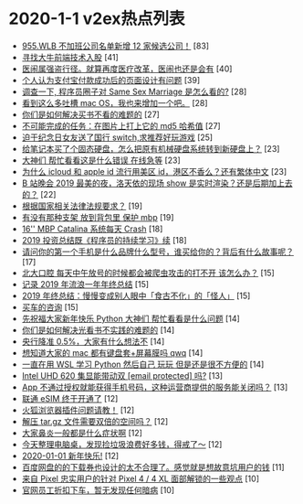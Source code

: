 # 2020-1-1 v2ex热点列表

+ [955.WLB 不加班公司名单新增 12 家候选公司！](https://www.v2ex.com/t/634110#reply83) [83]
+ [寻找大牛前端技术入股](https://www.v2ex.com/t/634163#reply41) [41]
+ [医闹属强盗行径。就算再度医疗改革，医闹也还是会有](https://www.v2ex.com/t/634185#reply40) [40]
+ [个人认为支付宝付款成功后的页面设计有问题](https://www.v2ex.com/t/634200#reply39) [39]
+ [调查一下, 程序员圈子对 Same Sex Marriage 是怎么看的?](https://www.v2ex.com/t/634237#reply28) [28]
+ [看到这么多吐槽 mac OS，我也来增加一个吧。](https://www.v2ex.com/t/634098#reply28) [28]
+ [你们是如何解决买书不看的难题的](https://www.v2ex.com/t/634136#reply27) [27]
+ [不可能完成的任务：在图片上打上它的 md5 哈希值](https://www.v2ex.com/t/634203#reply27) [27]
+ [迫于纪念日女友送了国行 switch,求推荐好玩游戏](https://www.v2ex.com/t/634109#reply25) [25]
+ [给笔记本买了个固态硬盘，怎么把原有机械硬盘系统转到新硬盘上？](https://www.v2ex.com/t/634119#reply23) [23]
+ [大神们 帮忙看看这是什么错误 在线急等](https://www.v2ex.com/t/634176#reply23) [23]
+ [为什么 icloud 和 apple id 流行用美区 id，港区不香么？还有繁体中文](https://www.v2ex.com/t/634187#reply23) [23]
+ [B 站晚会 2019 最美的夜，洛天依的现场 show 是实时渲染？还是后期加上去的？](https://www.v2ex.com/t/634139#reply22) [22]
+ [根据国家相关法律法规要求？](https://www.v2ex.com/t/634142#reply19) [19]
+ [有没有那种支架 放到背包里 保护 mbp](https://www.v2ex.com/t/634168#reply19) [19]
+ [16'' MBP Catalina 系统每天 Crash](https://www.v2ex.com/t/634124#reply18) [18]
+ [2019 投资总结既《程序员的持续学习》续](https://www.v2ex.com/t/634160#reply18) [18]
+ [请问你的第一个手机是什么品牌什么型号，谁买给你的？背后有什么故事呢？](https://www.v2ex.com/t/634239#reply17) [17]
+ [北大口腔 每天中午放号的时候都会被爬虫攻击的打不开 该怎么办？](https://www.v2ex.com/t/634131#reply15) [15]
+ [记录 2019 年流浪一年年终总结](https://www.v2ex.com/t/634144#reply15) [15]
+ [2019 年终总结：慢慢变成别人眼中「食古不化」的「怪人」](https://www.v2ex.com/t/634181#reply15) [15]
+ [买车的咨询](https://www.v2ex.com/t/634186#reply15) [15]
+ [先祝福大家新年快乐 Python 大神们 帮忙看看是什么问题](https://www.v2ex.com/t/634162#reply14) [14]
+ [你们是如何解决光看书不实践的难题的](https://www.v2ex.com/t/634184#reply14) [14]
+ [央行降准 0.5%，大家有什么想法不](https://www.v2ex.com/t/634212#reply14) [14]
+ [想知道大家的 mac 都有键盘套+屏幕膜吗 qwq](https://www.v2ex.com/t/634221#reply14) [14]
+ [一直在用 WSL 学习 Python 然后自己 玩玩 但是还是很不方便的](https://www.v2ex.com/t/634231#reply14) [14]
+ [Intel UHD 620 集显能带动双 [email protected] 吗?](https://www.v2ex.com/t/634137#reply13) [13]
+ [App 不通过授权就能获得手机号码，这种运营商提供的服务能关闭吗？](https://www.v2ex.com/t/634192#reply13) [13]
+ [联通 eSIM 终于开通了](https://www.v2ex.com/t/634121#reply12) [12]
+ [火狐浏览器插件问题请教！](https://www.v2ex.com/t/634143#reply12) [12]
+ [解压 tar.gz 文件需要双倍的空间吗？](https://www.v2ex.com/t/634161#reply12) [12]
+ [大家鼻炎一般都是什么症状啊](https://www.v2ex.com/t/634189#reply12) [12]
+ [今天整理电脑桌，发现捡垃圾浪费好多钱，得戒了～](https://www.v2ex.com/t/634254#reply12) [12]
+ [2020-01-01 新年快乐!](https://www.v2ex.com/t/634107#reply12) [12]
+ [百度网盘的的下载券也设计的太不合理了。感觉就是想故意坑用户的钱](https://www.v2ex.com/t/634147#reply11) [11]
+ [来自 Pixel 忠实用户的针对 Pixel 4 / 4 XL 面部解锁的一些观点](https://www.v2ex.com/t/634120#reply10) [10]
+ [官网员工折扣下车，暂无发现任何暗病](https://www.v2ex.com/t/634135#reply10) [10]
